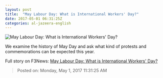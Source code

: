 ```yaml
---
layout: post
title:  "May Labour Day: What is International Workers' Day?"
date: 2017-05-01 06:31:25Z
categories: al-jazeera-english
---
```


![May Labour Day: What is International Workers' Day?](http://www.aljazeera.com/mritems/Images/2017/4/30/fd21360dd48b4c8f905db429eaba3d54_18.jpg)

We examine the history of May Day and ask what kind of protests and commemorations can be expected this year.


Full story on F3News: [May Labour Day: What is International Workers' Day?](http://www.f3nws.com/n/DNKAvB)

> Posted on: Monday, May 1, 2017 11:31:25 AM
